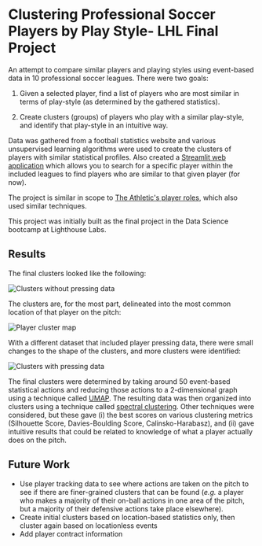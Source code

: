 Clustering Professional Soccer Players by Play Style- LHL Final Project
=======================================================================

An attempt to compare similar players and playing styles using event-based data in 10 professional soccer leagues. There were two goals:

1. Given a selected player, find a list of players who are most similar in terms of play-style (as determined by the gathered statistics).

2. Create clusters (groups) of players who play with a similar play-style, and identify that play-style in an intuitive way.

Data was gathered from a football statistics website and various unsupervised learning algorithms were used to create the clusters of players with similar statistical profiles. Also created a [Streamlit web application](https://marcjbaron-soccer-scouting-streamlit-app-n4gmux.streamlit.app/) which allows you to search for a specific player within the included leagues to find players who are similar to that given player (for now).

The project is similar in scope to [The Athletic's player roles](https://theathletic.com/3473297/2022/08/10/player-roles-the-athletic/), which also used 
similar techniques. 


This project was initially built as the final project in the Data Science bootcamp at Lighthouse Labs.

## Results

The final clusters looked like the following:

![Clusters without pressing data](https://github.com/marcjbaron/soccer_scouting/tree/main/reports/figures/cluster_map_opta_annotated.png)

The clusters are, for the most part, delineated into the most common location of that player on the pitch:

![Player cluster map](https://github.com/marcjbaron/soccer_scouting/tree/main/reports/figures/clusters_pitch.png "Explanatory purposes only; this wasn't determined through any analysis")


With a different dataset that included player pressing data, there were small changes to the shape of the clusters, and more clusters were identified:

![Clusters with pressing data](https://github.com/marcjbaron/soccer_scouting/tree/main/reports/figures/cluster_map_annotated_sb.png)

The final clusters were determined by taking around 50 event-based statistical actions and reducing those actions to a 2-dimensional graph using a technique called [UMAP](https://umap-learn.readthedocs.io/en/latest/clustering.html). The resulting data was then organized into\
clusters using a technique called [spectral clustering](https://www.kaggle.com/code/vipulgandhi/spectral-clustering-detailed-explanation). Other techniques were considered, but these gave (i) the best scores on various clustering metrics (Silhouette Score, Davies-Boulding Score, Calinsko-Harabasz), and (ii) gave intuitive results that could be related to knowledge of what a player actually does on the pitch. 


## Future Work

* Use player tracking data to see where actions are taken on the pitch to see if there are finer-grained clusters that can be found (*e.g.* a player who makes a majority of their on-ball actions in one area of the pitch, but a majority of their defensive actions take place elsewhere).
* Create initial clusters based on location-based statistics only, then cluster again based on locationless events 
* Add player contract information 




